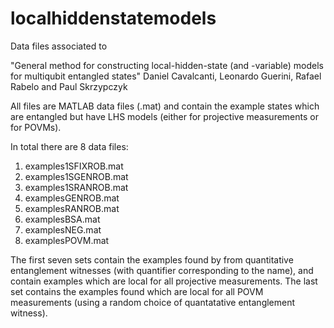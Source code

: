 # localhiddenstatemodels
Data files associated to 

"General method for constructing local-hidden-state (and -variable) models for multiqubit entangled states"
Daniel Cavalcanti, Leonardo Guerini, Rafael Rabelo and Paul Skrzypczyk

All files are MATLAB data files (.mat) and contain the example states which are entangled but have LHS models (either for projective measurements or for POVMs).

In total there are 8 data files:

1. examples1SFIXROB.mat
2. examples1SGENROB.mat
3. examples1SRANROB.mat
4. examplesGENROB.mat
5. examplesRANROB.mat
6. examplesBSA.mat
7. examplesNEG.mat
8. examplesPOVM.mat

The first seven sets contain the examples found by from quantitative entanglement witnesses (with quantifier corresponding to the name), and contain examples which are local for all projective measurements. The last set contains the examples found which are local for all POVM measurements (using a random choice of quantatative entanglement witness).
